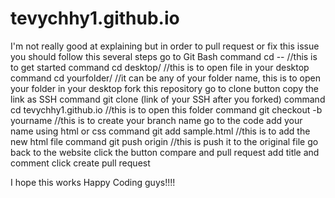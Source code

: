 # tevychhy1.github.io
 I'm not really good at explaining but in order to pull request or fix this issue you should follow this several steps
 go to Git Bash
 command 
 cd -- 
 //this is to get started
 command
 cd desktop/
 //this is to open file in your desktop
 command
 cd yourfolder/
 //it can be any of your folder name, this is to open your folder in your desktop
 fork this repository
 go to clone button
 copy the link as SSH
 command
 git clone (link of your SSH after you forked)
 command
 cd tevychhy1.github.io
 //this is to open this folder
 command
 git checkout -b yourname
 //this is to create your branch name
 go to the code add your name using html or css
 command
 git add sample.html
 //this is to add the new html file
 command
 git push origin
 //this is push it to the original file
 go back to the website
 click the button compare and pull request
 add title and comment
 click create pull request
 
 I hope this works
 Happy Coding guys!!!!
